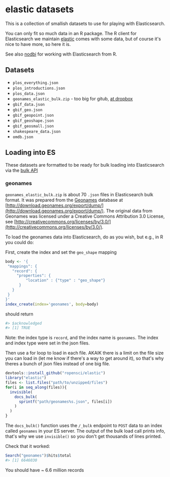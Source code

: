 elastic datasets
================

This is a collection of smallish datasets to use for playing with Elasticsearch.

You can only fit so much data in an R package. The R client for Elasticsearch we maintain
[elastic](https://github.com/ropensci/elastic) comes with some data, but of course 
it's nice to have more, so here it is.

See also [nodbi](https://github.com/ropensci/nodbi) for working with Elasticsearch from R.

## Datasets

* `plos_everything.json`
* `plos_introductions.json`
* `plos_data.json`
* `geonames_elastic_bulk.zip` - too big for gitub, [at dropbox](https://www.dropbox.com/s/8vcrt3g2d0pfw8l/geonames_elastic_bulk.zip?dl=0)
* `gbif_data.json`
* `gbif_geo.json`
* `gbif_geopoint.json`
* `gbif_geoshape.json`
* `gbif_geosmall.json`
* `shakespeare_data.json`
* `omdb.json`

## Loading into ES

These datasets are formatted to be ready for bulk loading into Elasticsearch
via the [bulk API](http://www.elasticsearch.org/guide/en/elasticsearch/reference/current/docs-bulk.html)

### geonames

`geonames_elastic_bulk.zip` is about 70 `.json` files in Elasticsearch bulk format. It was prepared from the [Geonames](http://www.geonames.org/) database at [http://download.geonames.org/export/dump/](http://download.geonames.org/export/dump/). The original data from Geonames was licensed under a Creative Commons Attribution 3.0 License, see [http://creativecommons.org/licenses/by/3.0/](http://creativecommons.org/licenses/by/3.0/).

To load the geonames data into Elasticsearch, do as you wish, but e.g., in R you could do:

First, create the index and set the `geo_shape` mapping

```r
body <- '{
 "mappings": {
   "record": {
     "properties": {
         "location" : {"type" : "geo_shape"}
      }
   }
 }
}'
index_create(index='geonames', body=body)
```

should return

```r
#> $acknowledged
#> [1] TRUE
```

Note: the index type is `record`, and the index name is `geonames`. The index and index type were set in the json files.

Then use a for loop to load in each file. AKAIK there is a limit on the file size you can load in (let me know if there's a way to get around it), so that's why theres a bunch of json files instead of one big file.

```r
devtools::install_github("ropensci/elastic")
library("elastic")
files <- list.files("path/to/unzipped/files")
for(i in seq_along(files)){
  invisible(
    docs_bulk(
      sprintf("path/geonames%s.json", files[i])
    )
  )
}
```

The `docs_bulk()` function uses the `/_bulk` endpoint to `POST` data to an index called `geonames` in your ES server. The output of the bulk load call prints info, that's why we use `invisible()` so you don't get thousands of lines printed.

Check that it worked:

```r
Search("geonames")$hits$total
#> [1] 6646030
```

You should have ~ 6.6 million records
